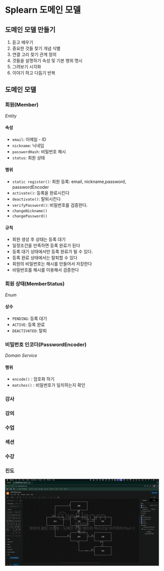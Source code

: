 # Splearn 도메인 모델

## 도메인 모델 만들기
1. 듣고 배우기
2. 중요한 것들 찾기 개념 식별
3. 연결 고리 찾기 관계 정의
4. 것들을 설명하기 속성 및 기본 행위 명시
5. 그려보기 시각화
6. 이야기 하고 다듬기 반복


## 도메인 모델

### 회원(Member)
_Entity_

#### 속성
- `email`: 이메일 - ID
- `nickname`: 닉네임
- `passwordHash`: 비밀번호 해시
- `status`: 회원 상태
#### 행위
- `static register()`: 회원 등록: email, nickname,password, passwordEncoder
- `activate()`: 등록을 완료시킨다
- `deactivate()`: 탈퇴시킨다
- `verifyPassword()`: 비밀번호를 검증한다.
- `changeNickname()` 
- `changePassword()`
#### 규칙
- 회원 생성 후 상태는 등록 대기
- 일정조건을 만족하면 등록 완료가 된다
- 등록 대기 상태에서만 등록 완료가 될 수 있다.
- 등록 완료 상태에서는 탈퇴할 수 있다
- 회원의 비밀번호는 해시를 만들어서 저장한다
- 비밀번호를 해시를 이용해서 검증한다

### 회원 상태(MemberStatus)
_Enum_
#### 상수
- `PENDING`: 등록 대기
- `ACTIVE`: 등록 완료
- `DEACTIVATED`: 탈퇴

### 비밀번호 인코더(PasswordEncoder)
_Domain Service_

#### 행위
- `encode()` : 암호화 하기
- `matches()` : 비밀번호가 일치하는지 확인

### 강사

### 강의

### 수업

### 섹션

### 수강

### 진도

![img.png](domain-model.png)